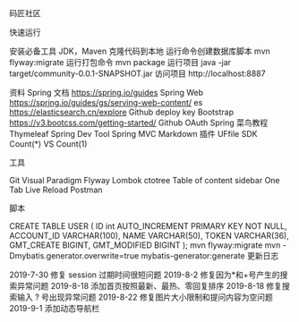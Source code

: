 码匠社区

快速运行

安装必备工具
JDK，Maven
克隆代码到本地
运行命令创建数据库脚本
mvn flyway:migrate
运行打包命令
mvn package
运行项目
java -jar target/community-0.0.1-SNAPSHOT.jar
访问项目
http://localhost:8887

资料
Spring 文档 https://spring.io/guides
Spring Web https://spring.io/guides/gs/serving-web-content/
es  https://elasticsearch.cn/explore
Github deploy key
Bootstrap  
https://v3.bootcss.com/getting-started/
Github OAuth
Spring
菜鸟教程
Thymeleaf
Spring Dev Tool
Spring MVC
Markdown 插件
UFfile SDK
Count(*) VS Count(1)

工具

Git
Visual Paradigm
Flyway
Lombok
ctotree
Table of content sidebar
One Tab
Live Reload
Postman

脚本

CREATE TABLE USER
(
    ID int AUTO_INCREMENT PRIMARY KEY NOT NULL,
    ACCOUNT_ID VARCHAR(100),
    NAME VARCHAR(50),
    TOKEN VARCHAR(36),
    GMT_CREATE BIGINT,
    GMT_MODIFIED BIGINT
);
mvn flyway:migrate
mvn -Dmybatis.generator.overwrite=true mybatis-generator:generate
更新日志

2019-7-30 修复 session 过期时间很短问题
2019-8-2 修复因为*和+号产生的搜索异常问题
2019-8-18 添加首页按照最新、最热、零回复排序
2019-8-18 修复搜索输入 ? 号出现异常问题
2019-8-22 修复图片大小限制和提问内容为空问题
2019-9-1 添加动态导航栏